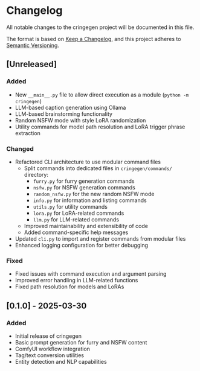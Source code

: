# Changelog

All notable changes to the cringegen project will be documented in this file.

The format is based on [Keep a Changelog](https://keepachangelog.com/en/1.0.0/),
and this project adheres to [Semantic Versioning](https://semver.org/spec/v2.0.0.html).

## [Unreleased]

### Added

- New `__main__.py` file to allow direct execution as a module (`python -m cringegen`)
- LLM-based caption generation using Ollama
- LLM-based brainstorming functionality
- Random NSFW mode with style LoRA randomization
- Utility commands for model path resolution and LoRA trigger phrase extraction

### Changed

- Refactored CLI architecture to use modular command files
  - Split commands into dedicated files in `cringegen/commands/` directory:
    - `furry.py` for furry generation commands
    - `nsfw.py` for NSFW generation commands
    - `random_nsfw.py` for the new random NSFW mode
    - `info.py` for information and listing commands
    - `utils.py` for utility commands
    - `lora.py` for LoRA-related commands
    - `llm.py` for LLM-related commands
  - Improved maintainability and extensibility of code
  - Added command-specific help messages
- Updated `cli.py` to import and register commands from modular files
- Enhanced logging configuration for better debugging

### Fixed

- Fixed issues with command execution and argument parsing
- Improved error handling in LLM-related functions
- Fixed path resolution for models and LoRAs

## [0.1.0] - 2025-03-30

### Added

- Initial release of cringegen
- Basic prompt generation for furry and NSFW content
- ComfyUI workflow integration
- Tag/text conversion utilities
- Entity detection and NLP capabilities
